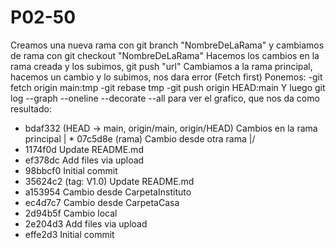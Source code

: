 # P02-50
 Creamos una nueva rama con git branch "NombreDeLaRama" y cambiamos de rama con git checkout "NombreDeLaRama"
 Hacemos los cambios en la rama creada y los subimos, git push "url"
 Cambiamos a la rama principal, hacemos un cambio y lo subimos, nos dara error (Fetch first)
 Ponemos:
    -git fetch origin main:tmp
    -git rebase tmp
    -git push origin HEAD:main
 Y luego git log --graph --oneline --decorate --all para ver el grafico, que nos da como resultado:
 
* bdaf332 (HEAD -> main, origin/main, origin/HEAD) Cambios en la rama principal
| * 07c5d8e (rama) Cambio desde otra rama
|/
* 1174f0d Update README.md
* ef378dc Add files via upload
* 98bbcf0 Initial commit
* 35624c2 (tag: V1.0) Update README.md
* a153954 Cambio desde CarpetaInstituto
* ec4d7c7 Cambio desde CarpetaCasa
* 2d94b5f Cambio local
* 2e204d3 Add files via upload
* effe2d3 Initial commit
